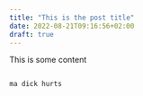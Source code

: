 ```yaml
---
title: "This is the post title"
date: 2022-08-21T09:16:56+02:00
draft: true
---
```


This is some content

```java

ma dick hurts
```
